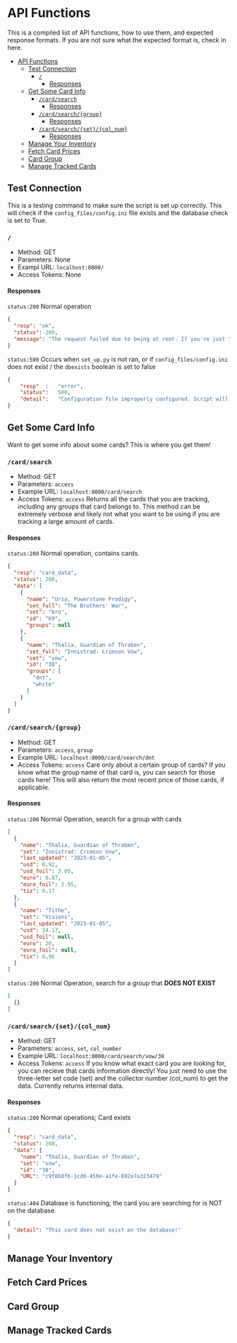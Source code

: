 # API Functions
This is a compiled list of API functions, how to use them, and expected response formats. If you are not sure what the expected format is, check in here.

- [API Functions](#api-functions)
  - [Test Connection](#test-connection)
    - [`/`](#)
      - [Responses](#responses)
  - [Get Some Card Info](#get-some-card-info)
    - [`/card/search`](#cardsearch)
      - [Responses](#responses-1)
    - [`/card/search/{group}`](#cardsearchgroup)
      - [Responses](#responses-2)
    - [`/card/search/{set}/{col_num}`](#cardsearchsetcol_num)
      - [Responses](#responses-3)
  - [Manage Your Inventory](#manage-your-inventory)
  - [Fetch Card Prices](#fetch-card-prices)
  - [Card Group](#card-group)
  - [Manage Tracked Cards](#manage-tracked-cards)

## Test Connection

This is a testing command to make sure the script is set up correctly. This will check if the `config_files/config.ini` file exists and the database check is set to True. 
### `/`
- Method: GET
- Parameters: None
- Exampl URL: `localhost:8000/`
- Access Tokens: None

#### Responses
`status:200` Normal operation
```json
{
  "resp": "ok",
  "status": 200,
  "message": "The request failed due to being at root. If you're just testing if it works, yeah it works."
}
```
`status:500` Occurs when `set_up.py` is not ran, or if `config_files/config.ini` does not exist / the `dbexists` boolean is set to false
```json
{
    "resp"  :   "error",
    "status":   500,
    "detail":   "Configuration file improperly configured. Script will not function."
}
```
## Get Some Card Info
Want to get some info about some cards? This is where you get them!
### `/card/search`
- Method: GET
- Parameters: `access`
- Example URL: `localhost:8000/card/search`
- Access Tokens: `access`
Returns all the cards that you are tracking, including any groups that card belongs to. This method can be extremely verbose and likely not what you want to be using if you are tracking a large amount of cards.

#### Responses
`status:200` Normal operation, contains cards.
```json
{
  "resp": "card_data",
  "status": 200,
  "data": [
    {
      "name": "Urza, Powerstone Prodigy",
      "set_full": "The Brothers' War",
      "set": "bro",
      "id": "69",
      "groups": null
    },
    {
      "name": "Thalia, Guardian of Thraben",
      "set_full": "Innistrad: Crimson Vow",
      "set": "vow",
      "id": "38",
      "groups": [
        "dnt",
        "white"
      ]
    }
  ]
}
```

### `/card/search/{group}`
- Method: GET
- Parameters: `access`, `group`
- Example URL: `localhost:8000/card/search/dnt`
- Access Tokens: `access`
Care only about a certain group of cards? If you know what the group name of that card is, you can search for those cards here! This will also return the most recent price of those cards, if applicable.

#### Responses
`status:200` Normal Operation, search for a group with cards
```json
[
  {
    "name": "Thalia, Guardian of Thraben",
    "set": "Innistrad: Crimson Vow",
    "last_updated": "2023-01-05",
    "usd": 0.92,
    "usd_foil": 3.05,
    "euro": 0.87,
    "euro_foil": 2.95,
    "tix": 0.17
  },
  {
    "name": "Tithe",
    "set": "Visions",
    "last_updated": "2023-01-05",
    "usd": 24.17,
    "usd_foil": null,
    "euro": 20,
    "euro_foil": null,
    "tix": 0.96
  }
]
```
`status:200` Normal Operation, search for a group that **DOES NOT EXIST**
```json
[
  {}
]
```

### `/card/search/{set}/{col_num}`
- Method: GET
- Parameters: `access`, `set`, `col_number`
- Example URL: `localhost:8000/card/search/vow/38`
- Access Tokens: `access`
If you know what exact card you are looking for, you can recieve that cards information directly! You just need to use the three-letter set code (set) and the collector number (col_num) to get the data. Currently returns internal data.
#### Responses
`status:200` Normal operations; Card exists
```json
{
  "resp": "card_data",
  "status": 200,
  "data": {
    "name": "Thalia, Guardian of Thraben",
    "set": "vow",
    "id": "38",
    "URL": "c9f8b8fb-1cd8-450e-a1fe-892e7a323479"
  }
}
```
`status:404` Database is functioning, the card you are searching for is NOT on the database.
```json
{
  "detail": "This card does not exist on the database!"
}
```

## Manage Your Inventory
## Fetch Card Prices
## Card Group
## Manage Tracked Cards

<!-- ? Templates -->
 <!-- 
 ? TEMPLATE FOR EACH FUNCTION, USE THIS AAAA
    ### `/PATH/TO/STUFF`
    - Method: GET
    - Parameters: `PARAMETERS`, `AND`, `TOKENS`
    - Example URL: `localhost:8000/PATH/TO/{STUFF}
    - Access Tokens: `TOEN`
    PUT A DESCRIPTION IN HERE, MAKE IT CLEAN AND COHERENT
    #### Responses
    `status:200` Normal operations; EXPLAIN WHAT IS CONSIDERED A NORMAL SEARCH, LIKE CARD IN DB OR W/E
    ```json
    {
      "IT": "IS JSON"
    }
    ```
    `status:ERR_CODE` WHEN BAD
    ```json
    {
      "IT": "IS JSON BUT ERROR"
    }
    ```
 -->